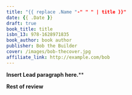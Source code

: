 ```yaml
---
title: "{{ replace .Name "-" " " | title }}"
date: {{ .Date }}
draft: true
book_title: title
isbn_13: 978-1628971835
book_author: book author
publisher: Bob the Builder
cover: /images/bob-thecover.jpg
affiliate_link: http://example.com/bob
---
```



**Insert Lead paragraph here.****

**Rest of review**
